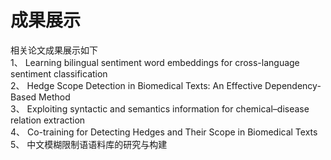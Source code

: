 # 成果展示  
相关论文成果展示如下<br>
1、	Learning bilingual sentiment word embeddings for cross-language sentiment classification<br>
2、	Hedge Scope Detection in Biomedical Texts: An Effective Dependency-Based Method<br>
3、	Exploiting syntactic and semantics information for chemical–disease relation extraction<br>
4、	Co-training for Detecting Hedges and Their Scope in Biomedical Texts<br>
5、	中文模糊限制语语料库的研究与构建<br>

